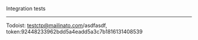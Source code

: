 Integration tests

----

Todoist: testctp@mailinato.com/asdfasdf, token:92448233962bdd5a4eadd5a3c7b1816131408539